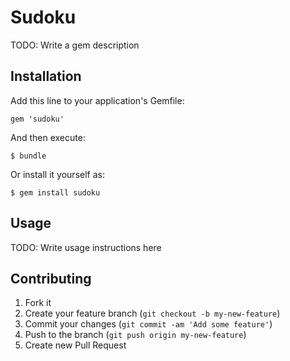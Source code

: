# Sudoku

TODO: Write a gem description

## Installation

Add this line to your application's Gemfile:

    gem 'sudoku'

And then execute:

    $ bundle

Or install it yourself as:

    $ gem install sudoku

## Usage

TODO: Write usage instructions here

## Contributing

1. Fork it
2. Create your feature branch (`git checkout -b my-new-feature`)
3. Commit your changes (`git commit -am 'Add some feature'`)
4. Push to the branch (`git push origin my-new-feature`)
5. Create new Pull Request
